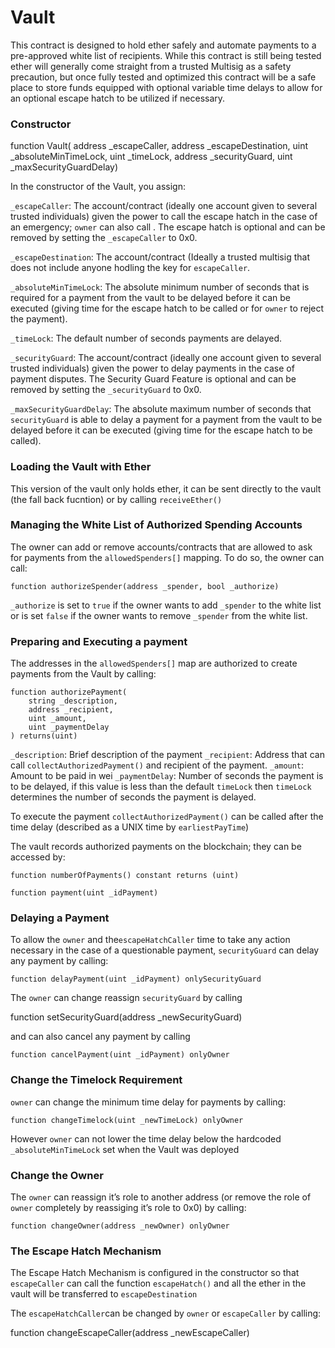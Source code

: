 # Vault

This contract is designed to hold ether safely and automate payments to a pre-approved white list of recipients. While this contract is still being tested ether will generally come straight from a trusted Multisig as a safety precaution, but once fully tested and optimized this contract will be a safe place to store funds equipped with optional variable time delays to allow for an optional escape hatch to be utilized if necessary.



### Constructor

   function Vault(
        address _escapeCaller,
        address _escapeDestination,
        uint _absoluteMinTimeLock,
        uint _timeLock,
        address _securityGuard,
        uint _maxSecurityGuardDelay) 

In the constructor of the Vault, you assign: 

`_escapeCaller`: The account/contract (ideally one account given to several trusted individuals) given the power to call the escape hatch in the case of an emergency; `owner` can also call . The escape hatch is optional and can be removed by setting the `_escapeCaller` to 0x0.


`_escapeDestination`: The account/contract (Ideally a trusted multisig that does not include anyone hodling the key for `escapeCaller`.

`_absoluteMinTimeLock`: The absolute minimum number of seconds that is required for a payment from the vault to be delayed before it can be executed (giving time for the escape hatch to be called or for `owner` to reject the payment).

`_timeLock`: The default number of seconds payments are delayed.

`_securityGuard`: The account/contract (ideally one account given to several trusted individuals) given the power to delay payments in the case of payment disputes. The Security Guard Feature is optional and can be removed by setting the `_securityGuard` to 0x0.

`_maxSecurityGuardDelay`: The absolute maximum number of seconds that `securityGuard` is able to delay a payment  for a payment from the vault to be delayed before it can be executed (giving time for the escape hatch to be called).
    



### Loading the Vault with Ether

This version of the vault only holds ether, it can be sent directly to the vault (the fall back fucntion) or by calling `receiveEther()`

### Managing the White List of Authorized Spending Accounts

The owner can add or remove accounts/contracts that are allowed to ask for payments from the `allowedSpenders[]` mapping. To do so, the owner can call: 

    function authorizeSpender(address _spender, bool _authorize)

`_authorize` is set to `true` if the owner wants to add `_spender` to the white list or is set `false` if the owner wants to remove `_spender` from the white list. 

### Preparing and Executing a payment

The addresses in the `allowedSpenders[]` map are authorized to create payments from the Vault by calling:

    function authorizePayment(
        string _description,
        address _recipient,
        uint _amount,
        uint _paymentDelay
    ) returns(uint)



`_description`: Brief description of the payment 
`_recipient`: Address that can call `collectAuthorizedPayment()` and recipient of the payment.
`_amount`: Amount to be paid in wei
`_paymentDelay`: Number of seconds the payment is to be delayed, if this value is less than the default `timeLock` then `timeLock` determines the number of seconds the payment is delayed.


To execute the payment `collectAuthorizedPayment()` can be called after the time delay (described as a UNIX time by `earliestPayTime`)

The vault records authorized payments on the blockchain; they can be accessed by:

    function numberOfPayments() constant returns (uint)

    function payment(uint _idPayment)

### Delaying a Payment

To allow the `owner` and the`escapeHatchCaller` time to take any action necessary in the case of a questionable payment, `securityGuard` can delay any payment by calling:

    function delayPayment(uint _idPayment) onlySecurityGuard

The `owner` can change reassign `securityGuard` by calling

   function setSecurityGuard(address _newSecurityGuard)

and can also cancel any payment by calling

    function cancelPayment(uint _idPayment) onlyOwner

### Change the Timelock Requirement

`owner` can change the minimum time delay for payments by calling:

    function changeTimelock(uint _newTimeLock) onlyOwner

However `owner` can not lower the time delay below the hardcoded `_absoluteMinTimeLock` set when the Vault was deployed


### Change the Owner

The `owner` can reassign it’s role to another address (or remove the role of `owner` completely by reassiging it’s role to 0x0) by calling:

    function changeOwner(address _newOwner) onlyOwner

### The Escape Hatch Mechanism

The Escape Hatch Mechanism is configured in the constructor so that `escapeCaller` can call
the function `escapeHatch()` and all the ether in the vault will be transferred to `escapeDestination`

The `escapeHatchCaller`can be changed by `owner` or `escapeCaller` by calling:

   function changeEscapeCaller(address _newEscapeCaller)
